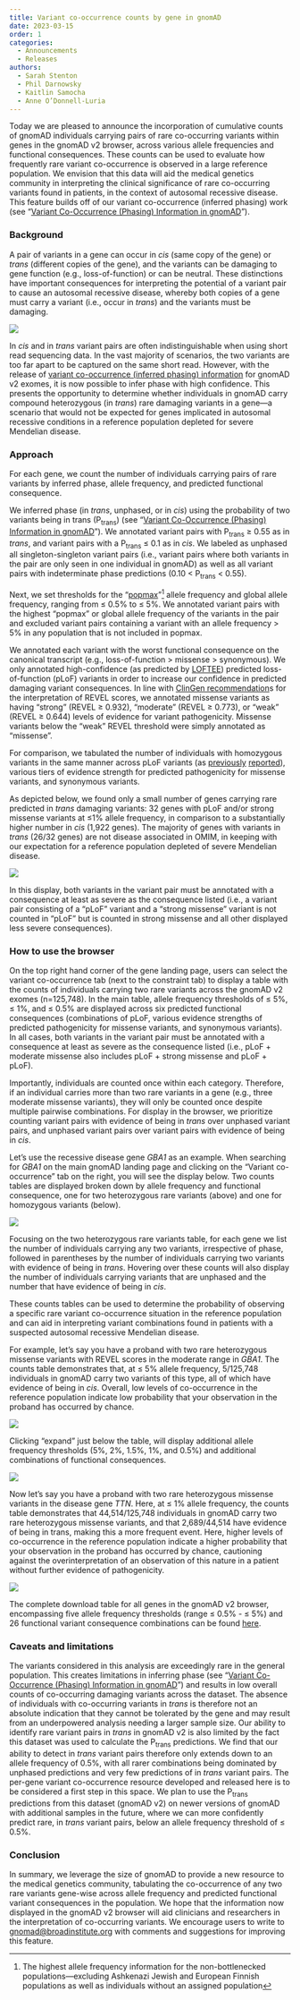 ```yaml
---
title: Variant co-occurrence counts by gene in gnomAD
date: 2023-03-15
order: 1
categories:
  - Announcements
  - Releases
authors:
  - Sarah Stenton
  - Phil Darnowsky
  - Kaitlin Samocha
  - Anne O’Donnell-Luria
---
```

Today we are pleased to announce the incorporation of cumulative counts of gnomAD individuals carrying pairs of rare co-occurring variants within genes in the gnomAD v2 browser, across various allele frequencies and functional consequences. These counts can be used to evaluate how frequently rare variant co-occurrence is observed in a large reference population. We envision that this data will aid the medical genetics community in interpreting the clinical significance of rare co-occurring variants found in patients, in the context of autosomal recessive disease. This feature builds off of our variant co-occurrence (inferred phasing) work (see “[Variant Co-Occurrence (Phasing) Information in gnomAD](https://gnomad.broadinstitute.org/news/2021-07-variant-co-occurrence-phasing-information-in-gnomad/)”).

<!-- end_excerpt -->

### Background

A pair of variants in a gene can occur in *cis* (same copy of the gene) or *trans* (different copies of the gene), and the variants can be damaging to gene function (e.g., loss-of-function) or can be neutral. These distinctions have important consequences for interpreting the potential of a variant pair to cause an autosomal recessive disease, whereby both copies of a gene must carry a variant (i.e., occur in *trans*) and the variants must be damaging.

![](../images/)

In *cis* and in *trans* variant pairs are often indistinguishable when using short read sequencing data. In the vast majority of scenarios, the two variants are too far apart to be captured on the same short read. However, with the release of [variant co-occurrence (inferred phasing) information](https://gnomad.broadinstitute.org/news/2021-07-variant-co-occurrence-phasing-information-in-gnomad/) for gnomAD v2 exomes, it is now possible to infer phase with high confidence. This presents the opportunity to determine whether individuals in gnomAD carry compound heterozygous (in *trans*) rare damaging variants in a gene—a scenario that would not be expected for genes implicated in autosomal recessive conditions in a reference population depleted for severe Mendelian disease.

### Approach

For each gene, we count the number of individuals carrying pairs of rare variants by inferred phase, allele frequency, and predicted functional consequence.

We inferred phase (in *trans*, unphased, or in *cis*) using the probability of two variants being in trans (P<sub>trans</sub>) (see “[Variant Co-Occurrence (Phasing) Information in gnomAD](https://gnomad.broadinstitute.org/news/2021-07-variant-co-occurrence-phasing-information-in-gnomad/)”). We annotated variant pairs with P<sub>trans</sub> ≥ 0.55 as in *trans*, and variant pairs with a P<sub>trans</sub> ≤ 0.1 as in *cis*. We labeled as unphased all singleton-singleton variant pairs (i.e., variant pairs where both variants in the pair are only seen in one individual in gnomAD) as well as all variant pairs with indeterminate phase predictions (0.10 < P<sub>trans</sub> < 0.55).

Next, we set thresholds for the “[popmax](https://gnomad.broadinstitute.org/help/popmax)”[^1] allele frequency and global allele frequency, ranging from ≤ 0.5% to ≤ 5%. We annotated variant pairs with the highest “popmax” or global allele frequency of the variants in the pair and excluded variant pairs containing a variant with an allele frequency > 5% in any population that is not included in popmax.

[^1]: The highest allele frequency information for the non-bottlenecked populations—excluding Ashkenazi Jewish and European Finnish populations as well as individuals without an assigned population

We annotated each variant with the worst functional consequence on the canonical transcript (e.g., loss-of-function > missense > synonymous). We only annotated high-confidence (as predicted by [LOFTEE](https://gnomad.broadinstitute.org/help/vep)) predicted loss-of-function (pLoF) variants in order to increase our confidence in predicted damaging variant consequences. In line with [ClinGen recommendation](https://www.cell.com/ajhg/pdfExtended/S0002-9297(22)00461-X)s for the interpretation of REVEL scores, we annotated missense variants as having “strong” (REVEL ≥ 0.932), “moderate” (REVEL ≥ 0.773), or “weak” (REVEL ≥ 0.644) levels of evidence for variant pathogenicity. Missense variants below the “weak” REVEL threshold were simply annotated as “missense”.

For comparison, we tabulated the number of individuals with homozygous variants in the same manner across pLoF variants (as [previously](https://www.nature.com/articles/s41586-020-2308-7) [reported](https://www.nature.com/articles/s41586-021-03758-y)), various tiers of evidence strength for predicted pathogenicity for missense variants, and synonymous variants.

As depicted below, we found only a small number of genes carrying rare predicted in *trans* damaging variants: 32 genes with pLoF and/or strong missense variants at ≤1% allele frequency, in comparison to a substantially higher number in *cis* (1,922 genes). The majority of genes with variants in *trans* (26/32 genes) are not disease associated in OMIM, in keeping with our expectation for a reference population depleted of severe Mendelian disease.

![](../images/)

In this display, both variants in the variant pair must be annotated with a consequence at least as severe as the consequence listed (i.e., a variant pair consisting of a “pLoF” variant and a “strong missense” variant is not counted in “pLoF” but is counted in strong missense and all other displayed less severe consequences).

### How to use the browser

On the top right hand corner of the gene landing page, users can select the variant co-occurrence tab (next to the constraint tab) to display a table with the counts of individuals carrying two rare variants across the gnomAD v2 exomes (n=125,748). In the main table, allele frequency thresholds of ≤ 5%, ≤ 1%, and ≤ 0.5% are displayed across six predicted functional consequences (combinations of pLoF, various evidence strengths of predicted pathogenicity for missense variants, and synonymous variants). In all cases, both variants in the variant pair must be annotated with a consequence at least as severe as the consequence listed (i.e., pLoF + moderate missense also includes pLoF + strong missense and pLoF + pLoF).

Importantly, individuals are counted once within each category. Therefore, if an individual carries more than two rare variants in a gene (e.g., three moderate missense variants), they will only be counted once despite multiple pairwise combinations. For display in the browser, we prioritize counting variant pairs with evidence of being in *trans* over unphased variant pairs, and unphased variant pairs over variant pairs with evidence of being in *cis*.

Let’s use the recessive disease gene *GBA1* as an example. When searching for *GBA1* on the main gnomAD landing page and clicking on the “Variant co-occurrence” tab on the right, you will see the display below. Two counts tables are displayed broken down by allele frequency and functional consequence, one for two heterozygous rare variants (above) and one for homozygous variants (below).

![](../images/)

Focusing on the two heterozygous rare variants table, for each gene we list the number of individuals carrying any two variants, irrespective of phase, followed in parentheses by the number of individuals carrying two variants with evidence of being in *trans*. Hovering over these counts will also display the number of individuals carrying variants that are unphased and the number that have evidence of being in *cis*.

These counts tables can be used to determine the probability of observing a specific rare variant co-occurrence situation in the reference population and can aid in interpreting variant combinations found in patients with a suspected autosomal recessive Mendelian disease.

For example, let’s say you have a proband with two rare heterozygous missense variants with REVEL scores in the moderate range in *GBA1*. The counts table demonstrates that, at ≤ 5% allele frequency, 5/125,748 individuals in gnomAD carry two variants of this type, all of which have evidence of being in *cis*. Overall, low levels of co-occurrence in the reference population indicate low probability that your observation in the proband has occurred by chance.

![](../images/)

Clicking “expand” just below the table, will display additional allele frequency thresholds (5%, 2%, 1.5%, 1%, and 0.5%) and additional combinations of functional consequences.

![](../images/)

Now let’s say you have a proband with two rare heterozygous missense variants in the disease gene *TTN*. Here, at ≤ 1% allele frequency, the counts table demonstrates that 44,514/125,748 individuals in gnomAD carry two rare heterozygous missense variants, and that 2,689/44,514 have evidence of being in trans, making this a more frequent event. Here, higher levels of co-occurrence in the reference population indicate a higher probability that your observation in the proband has occurred by chance, cautioning against the overinterpretation of an observation of this nature in a patient without further evidence of pathogenicity.

![](../images/)

The complete download table for all genes in the gnomAD v2 browser, encompassing five allele frequency thresholds (range ≤ 0.5% - ≤ 5%) and 26 functional variant consequence combinations can be found [here](https://gnomad.broadinstitute.org/downloads#v2-variant-cooccurrence).

### Caveats and limitations

The variants considered in this analysis are exceedingly rare in the general population. This creates limitations in inferring phase (see “[Variant Co-Occurrence (Phasing) Information in gnomAD](https://gnomad.broadinstitute.org/news/2021-07-variant-co-occurrence-phasing-information-in-gnomad/)”) and results in low overall counts of co-occurring damaging variants across the dataset. The absence of individuals with co-occurring variants in *trans* is therefore not an absolute indication that they cannot be tolerated by the gene and may result from an underpowered analysis needing a larger sample size. Our ability to identify rare variant pairs in *trans* in gnomAD v2 is also limited by the fact this dataset was used to calculate the P<sub>trans</sub> predictions. We find that our ability to detect in *trans* variant pairs therefore only extends down to an allele frequency of 0.5%, with all rarer combinations being dominated by unphased predictions and very few predictions of in *trans* variant pairs. The per-gene variant co-occurrence resource developed and released here is to be considered a first step in this space. We plan to use the P<sub>trans</sub> predictions from this dataset (gnomAD v2) on newer versions of gnomAD with additional samples in the future, where we can more confidently predict rare, in *trans* variant pairs, below an allele frequency threshold of ≤ 0.5%.

### Conclusion

In summary, we leverage the size of gnomAD to provide a new resource to the medical genetics community, tabulating the co-occurrence of any two rare variants gene-wise across allele frequency and predicted functional variant consequences in the population. We hope that the information now displayed in the gnomAD v2 browser will aid clinicians and researchers in the interpretation of co-occurring variants. We encourage users to write to [gnomad@broadinstitute.org](mailto:gnomad@broadinstitute.org) with comments and suggestions for improving this feature.